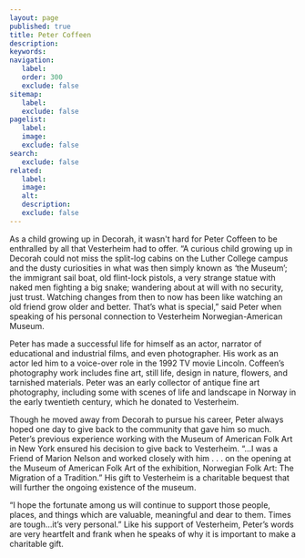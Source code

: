 ```yaml
---
layout: page
published: true
title: Peter Coffeen
description:
keywords:
navigation:
   label:
   order: 300
   exclude: false
sitemap:
   label:
   exclude: false
pagelist:
   label:
   image:
   exclude: false  
search:
   exclude: false
related:
   label:
   image:
   alt:
   description:
   exclude: false
---
```

As a child growing up in Decorah, it wasn't hard for Peter Coffeen to be enthralled by all that Vesterheim had to offer.  “A curious child growing up in Decorah could not miss the split-log cabins on the Luther College campus and the dusty curiosities in what was then simply known as ‘the Museum’; the immigrant sail boat, old flint-lock pistols, a very strange statue with naked men fighting a big snake; wandering about at will with no security, just trust. Watching changes from then to now has been like watching an old friend grow older and better. That’s what is special,” said Peter when speaking of his personal connection to Vesterheim Norwegian-American Museum.

Peter has made a successful life for himself as an actor, narrator of educational and industrial films, and even photographer. His work as an actor led him to a voice-over role in the 1992 TV movie Lincoln. Coffeen’s photography work includes fine art, still life, design in nature, flowers, and tarnished materials. Peter was an early collector of antique fine art photography, including some with scenes of life and landscape in Norway in the early twentieth century, which he donated to Vesterheim.

Though he moved away from Decorah to pursue his career, Peter always hoped one day to give back to the community that gave him so much. Peter’s previous experience working with the Museum of American Folk Art in New York ensured his decision to give back to Vesterheim. “…I was a Friend of Marion Nelson and worked closely with him . . . on the opening at the Museum of American Folk Art of the exhibition, Norwegian Folk Art: The Migration of a Tradition.” His gift to Vesterheim is a charitable bequest that will further the ongoing existence of the museum.

“I hope the fortunate among us will continue to support those people, places, and things which are valuable, meaningful and dear to them. Times are tough…it’s very personal.” Like his support of Vesterheim, Peter’s words are very heartfelt and frank when he speaks of why it is important to make a charitable gift.
